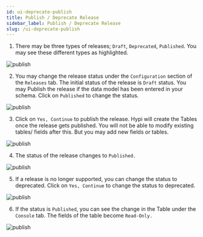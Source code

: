 ```yaml
---
id: ui-deprecate-publish
title: Publish / Deprecate Release
sidebar_label: Publish / Deprecate Release
slug: /ui-deprecate-publish
---
```


1. There may be three types of releases; `Draft`, `Deprecated`, `Published`. You may see these different types as highlighted.

![publish](/img/UI-Publish-1.PNG)

2. You may change the release status under the `Configuration` section of the `Releases` tab. The initial status of the release is `Draft` status. You may Publish the release if the data model has been entered in your schema. Click on `Published` to change the status.

![publish](/img/UI-Publish-2.PNG)

3. Click on `Yes, Continue` to publish the release. Hypi will create the Tables once the release gets published. You will not be able to modify existing tables/ fields after this. But you may add new fields or tables.

![publish](/img/UI-Publish-3.PNG)

4. The status of the release changes to `Published.`

![publish](/img/UI-Publish-4.PNG)

5. If a release is no longer supported, you can change the status to deprecated. Click on `Yes, Continue` to change the status to deprecated.

![publish](/img/UI-Publish-5.PNG)

6. If the status is `Published`, you can see the change in the Table under the `Console` tab. The fields of the table become `Read-Only.`

![publish](/img/UI-Publish-6.PNG)
